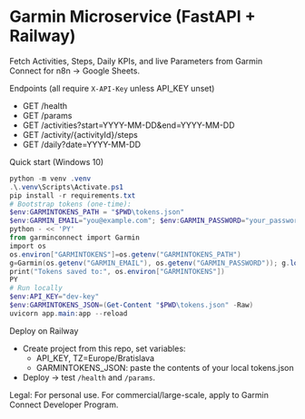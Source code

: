 ﻿# Garmin Microservice (FastAPI + Railway)

Fetch Activities, Steps, Daily KPIs, and live Parameters from Garmin Connect for n8n → Google Sheets.

Endpoints (all require `X-API-Key` unless API_KEY unset)
- GET /health
- GET /params
- GET /activities?start=YYYY-MM-DD&end=YYYY-MM-DD
- GET /activity/{activityId}/steps
- GET /daily?date=YYYY-MM-DD

Quick start (Windows 10)
```powershell
python -m venv .venv
.\.venv\Scripts\Activate.ps1
pip install -r requirements.txt
# Bootstrap tokens (one-time):
$env:GARMINTOKENS_PATH = "$PWD\tokens.json"
$env:GARMIN_EMAIL="you@example.com"; $env:GARMIN_PASSWORD="your_password"
python - << 'PY'
from garminconnect import Garmin
import os
os.environ["GARMINTOKENS"]=os.getenv("GARMINTOKENS_PATH")
g=Garmin(os.getenv("GARMIN_EMAIL"), os.getenv("GARMIN_PASSWORD")); g.login()
print("Tokens saved to:", os.environ["GARMINTOKENS"])
PY
# Run locally
$env:API_KEY="dev-key"
$env:GARMINTOKENS_JSON=(Get-Content "$PWD\tokens.json" -Raw)
uvicorn app.main:app --reload
```

Deploy on Railway
- Create project from this repo, set variables:
  - API_KEY, TZ=Europe/Bratislava
  - GARMINTOKENS_JSON: paste the contents of your local tokens.json
- Deploy → test `/health` and `/params`.

Legal: For personal use. For commercial/large-scale, apply to Garmin Connect Developer Program.
